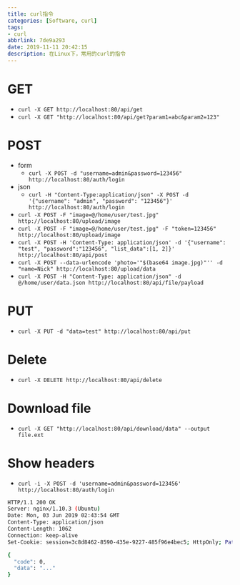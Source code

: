 ```yaml
---
title: curl指令
categories: [Software, curl]
tags:
- curl
abbrlink: 7de9a293
date: 2019-11-11 20:42:15
description: 在Linux下，常用的curl的指令
---
```

# GET
- `curl -X GET http://localhost:80/api/get`
- `curl -X GET "http://localhost:80/api/get?param1=abc&param2=123"`

# POST
- form
  - `curl -X POST -d "username=admin&password=123456" http://localhost:80/auth/login`
- json
  - `curl -H "Content-Type:application/json" -X POST -d '{"username": "admin", "password": "123456"}' http://localhost:80/auth/login`
- `curl -X POST -F "image=@/home/user/test.jpg" http://localhost:80/upload/image`
- `curl -X POST -F "image=@/home/user/test.jpg" -F "token=123456" http://localhost:80/upload/image`
- `curl -X POST -H 'Content-Type: application/json' -d '{"username": "test", "password":"123456", "list_data":[1, 2]}' http://localhost:80/api/post`
- `curl -X POST --data-urlencode 'photo='"$(base64 image.jpg)"'' -d "name=Nick" http://localhost:80/upload/data`
- `curl -X POST -H "Content-Type: application/json" -d @/home/user/data.json http://localhost:80/api/file/payload`

# PUT
- `curl -X PUT -d "data=test" http://localhost:80/api/put`

# Delete
- `curl -X DELETE http://localhost:80/api/delete`

# Download file
- `curl -X GET "http://localhost:80/api/download/data" --output file.ext`

# Show headers
- `curl -i -X POST -d 'username=admin&password=123456' http://localhost:80/auth/login`
```sh
HTTP/1.1 200 OK
Server: nginx/1.10.3 (Ubuntu)
Date: Mon, 03 Jun 2019 02:43:54 GMT
Content-Type: application/json
Content-Length: 1062
Connection: keep-alive
Set-Cookie: session=3c8d8462-8590-435e-9227-485f96e4bec5; HttpOnly; Path=/

{
  "code": 0,
  "data": "..."
}
```